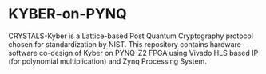 # KYBER-on-PYNQ
CRYSTALS-Kyber is a Lattice-based Post Quantum Cryptography protocol chosen for standardization by NIST. This repository contains hardware-software co-design of Kyber on PYNQ-Z2 FPGA using Vivado HLS based IP (for polynomial multiplication) and Zynq Processing System.
